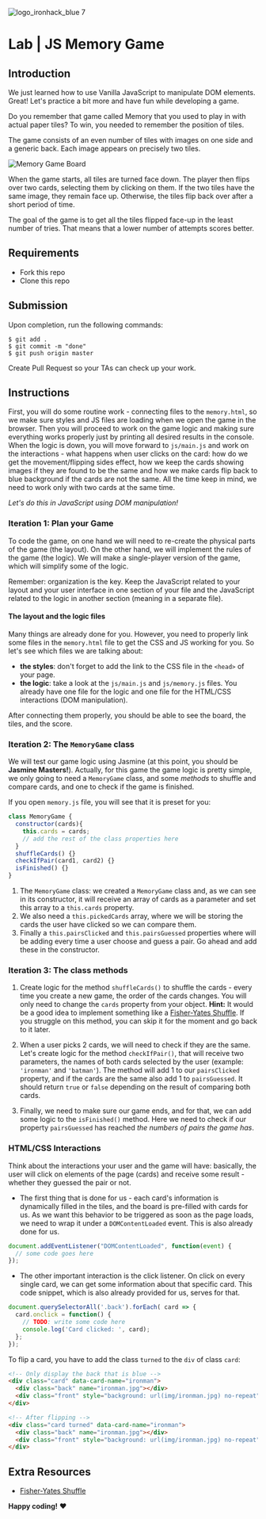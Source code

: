 ![logo_ironhack_blue 7](https://user-images.githubusercontent.com/23629340/40541063-a07a0a8a-601a-11e8-91b5-2f13e4e6b441.png)

# Lab | JS Memory Game


## Introduction
We just learned how to use Vanilla JavaScript to manipulate DOM elements. Great! Let's practice a bit more and have fun while developing a game.

Do you remember that game called Memory that you used to play in with actual paper tiles? To win, you needed to remember the position of tiles. 

The game consists of an even number of tiles with images on one side and a generic back. Each image appears on precisely two tiles.

![Memory Game Board](https://i.imgur.com/H6GLZGQ.jpg)

When the game starts, all tiles are turned face down. The player then flips over two cards, selecting them by clicking on them. If the two tiles have the same image, they remain face up. Otherwise, the tiles flip back over after a short period of time.

The goal of the game is to get all the tiles flipped face-up in the least number of tries. That means that a lower number of attempts scores better.

## Requirements

- Fork this repo
- Clone this repo

## Submission

Upon completion, run the following commands:
```
$ git add .
$ git commit -m "done"
$ git push origin master
```
Create Pull Request so your TAs can check up your work.


## Instructions
First, you will do some routine work - connecting files to the `memory.html`, so we make sure styles and JS files are loading when we open the game in the browser. Then you will proceed to work on the game logic and making sure everything works properly just by printing all desired results in the console. When the logic is down, you will move forward to `js/main.js` and work on the interactions - what happens when user clicks on the card: how do we get the movement/flipping sides effect, how we keep the cards showing images if they are found to be the same and how we make cards flip back to blue background if the cards are not the same. All the time keep in mind, we need to work only with two cards at the same time.

*Let's do this in JavaScript using DOM manipulation!*

### Iteration 1: Plan your Game

To code the game, on one hand we will need to re-create the physical parts of the game (the layout). On the other hand, we will implement the rules of the game (the logic). We will make a single-player version of the game, which will simplify some of the logic.

Remember: organization is the key. Keep the JavaScript related to your layout and your user interface in one section of your file and the JavaScript related to the logic in another section (meaning in a separate file).

#### The layout and the logic files

Many things are already done for you. However, you need to properly link some files in the `memory.html` file to get the CSS and JS working for you. So let's see which files we are talking about:

- **the styles**: don't forget to add the link to the CSS file in the `<head>` of your page.
- **the logic**: take a look at the `js/main.js` and `js/memory.js` files. You already have one file for the logic and one file for the HTML/CSS interactions (DOM manipulation).

After connecting them properly, you should be able to see the board, the tiles, and the score.

### Iteration 2: The `MemoryGame` class

We will test our game logic using Jasmine (at this point, you should be **Jasmine Masters!**). Actually, for this game the game logic is pretty simple, we only going to need a `MemoryGame` class, and some *methods* to shuffle and compare cards, and one to check if the game is finished.

If you open `memory.js` file, you will see that it is preset for you:

```js
class MemoryGame {
  constructor(cards){
    this.cards = cards;
    // add the rest of the class properties here
  }
  shuffleCards() {}
  checkIfPair(card1, card2) {}
  isFinished() {}
}
```

1. The `MemoryGame` class: we created a `MemoryGame` class and, as we can see in its constructor, it will receive an array of cards as a parameter and set this array to a `this.cards` property. 
2. We also need a `this.pickedCards` array, where we will be storing the cards the user have clicked so we can compare them. 
3. Finally a `this.pairsClicked` and `this.pairsGuessed` properties where will be adding every time a user choose and guess a pair. Go ahead and add these in the constructor.

### Iteration 3: The class methods

1. Create logic for the method `shuffleCards()` to shuffle the cards - every time you create a new game, the order of the cards changes. You will only need to change the `cards` property from your object. **Hint:** It would be a good idea to implement something like a [Fisher-Yates Shuffle](https://en.wikipedia.org/wiki/Fisher%E2%80%93Yates_shuffle). If you struggle on this method, you can skip it for the moment and go back to it later.

2. When a user picks 2 cards, we will need to check if they are the same. Let's create logic for the method `checkIfPair()`, that will receive two parameters, the names of both cards selected by the user (example: `'ironman'` and `'batman'`). The method will add 1 to our `pairsClicked` property, and if the cards are the same also add 1 to `pairsGuessed`. It should return `true` or `false` depending on the result of comparing both cards.

3. Finally, we need to make sure our game ends, and for that, we can add some logic to the `isFinished()` method. Here we need to check if our property `pairsGuessed` has reached *the numbers of pairs the game has*.

### HTML/CSS Interactions

Think about the interactions your user and the game will have: basically, the user will click on elements of the page (cards) and receive some result - whether they guessed the pair or not.

- The first thing that is done for us - each card's information is dynamically filled in the tiles, and the board is pre-filled with cards for us. As we want this behavior to be triggered as soon as the page loads, we need to wrap it under a `DOMContentLoaded` event. This is also already done for us.

```javascript
document.addEventListener("DOMContentLoaded", function(event) { 
  // some code goes here
});
```

- The other important interaction is the click listener. On click on every single card, we can get some information about that specific card. This code snippet, which is also already provided for us, serves for that.

```javascript
document.querySelectorAll('.back').forEach( card => {
  card.onclick = function() {
    // TODO: write some code here
    console.log('Card clicked: ', card);
  };
});
```

To flip a card, you have to add the class `turned` to the `div` of class `card`:

```html
<!-- Only display the back that is blue -->
<div class="card" data-card-name="ironman">
  <div class="back" name="ironman.jpg"></div>
  <div class="front" style="background: url(img/ironman.jpg) no-repeat"></div>
</div>

<!-- After flipping -->
<div class="card turned" data-card-name="ironman">
  <div class="back" name="ironman.jpg"></div>
  <div class="front" style="background: url(img/ironman.jpg) no-repeat"></div>
</div>
```

## Extra Resources

- [Fisher-Yates Shuffle](https://bost.ocks.org/mike/shuffle/)

**Happy coding!** :heart: 

